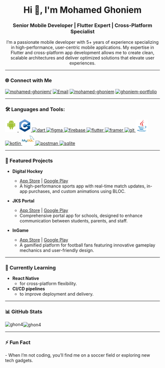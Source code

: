 <h1 align="center">Hi 👋, I'm Mohamed Ghoniem</h1>
<h3 align="center">Senior Mobile Developer | Flutter Expert | Cross-Platform Specialist</h3>
<p align="center">I’m a passionate mobile developer with 5+ years of experience specializing in high-performance, user-centric mobile applications. My expertise in Flutter and cross-platform app development allows me to create clean, scalable architectures and deliver optimized solutions that elevate user experiences.</p>

---

<h3 align="left">🌐 Connect with Me</h3>
<p align="left">
  <a href="https://linkedin.com/in/mohamed-ghoniem/" target="blank"><img align="center" src="https://raw.githubusercontent.com/rahuldkjain/github-profile-readme-generator/master/src/images/icons/Social/linked-in-alt.svg" alt="mohamed-ghoniem/" height="30" width="40" /></a>
    <a href="mailto:mohamed.maher.ghoniem@gmail.com" target="blank"><img align="center" src="https://www.vectorlogo.zone/logos/gmail/gmail-icon.svg" alt="Email" height="30" width="40" /></a>
  <a href="https://stackoverflow.com/users/mohamed-ghoniem" target="blank"><img align="center" src="https://raw.githubusercontent.com/rahuldkjain/github-profile-readme-generator/master/src/images/icons/Social/stack-overflow.svg" alt="mohamed-ghoniem" height="30" width="40" /></a>
  <a href="https://ghoniem.framer.website/" target="blank"><img align="center" src="https://www.vectorlogo.zone/logos/framer/framer-icon.svg" alt="ghoniem-portfolio" height="30" width="40" /></a>
</p>

---

<h3 align="left">🛠️ Languages and Tools:</h3>
<p align="left"> <a href="https://developer.android.com" target="_blank" rel="noreferrer"> <img src="https://raw.githubusercontent.com/devicons/devicon/master/icons/android/android-original-wordmark.svg" alt="android" width="40" height="40"/> </a> <a href="https://www.w3schools.com/cpp/" target="_blank" rel="noreferrer"> <img src="https://raw.githubusercontent.com/devicons/devicon/master/icons/cplusplus/cplusplus-original.svg" alt="cplusplus" width="40" height="40"/> </a> <a href="https://dart.dev" target="_blank" rel="noreferrer"> <img src="https://www.vectorlogo.zone/logos/dartlang/dartlang-icon.svg" alt="dart" width="40" height="40"/> </a> <a href="https://www.figma.com/" target="_blank" rel="noreferrer"> <img src="https://www.vectorlogo.zone/logos/figma/figma-icon.svg" alt="figma" width="40" height="40"/> </a> <a href="https://firebase.google.com/" target="_blank" rel="noreferrer"> <img src="https://www.vectorlogo.zone/logos/firebase/firebase-icon.svg" alt="firebase" width="40" height="40"/> </a> <a href="https://flutter.dev" target="_blank" rel="noreferrer"> <img src="https://www.vectorlogo.zone/logos/flutterio/flutterio-icon.svg" alt="flutter" width="40" height="40"/> </a> <a href="https://www.framer.com/" target="_blank" rel="noreferrer"> <img src="https://www.vectorlogo.zone/logos/framer/framer-icon.svg" alt="framer" width="40" height="40"/> </a> <a href="https://git-scm.com/" target="_blank" rel="noreferrer"> <img src="https://www.vectorlogo.zone/logos/git-scm/git-scm-icon.svg" alt="git" width="40" height="40"/> </a> <a href="https://www.java.com" target="_blank" rel="noreferrer"> <img src="https://raw.githubusercontent.com/devicons/devicon/master/icons/java/java-original.svg" alt="java" width="40" height="40"/> </a> <a href="https://kotlinlang.org" target="_blank" rel="noreferrer"> <img src="https://www.vectorlogo.zone/logos/kotlinlang/kotlinlang-icon.svg" alt="kotlin" width="40" height="40"/> </a> <a href="https://www.mysql.com/" target="_blank" rel="noreferrer"> <img src="https://raw.githubusercontent.com/devicons/devicon/master/icons/mysql/mysql-original-wordmark.svg" alt="mysql" width="40" height="40"/> </a> <a href="https://postman.com" target="_blank" rel="noreferrer"> <img src="https://www.vectorlogo.zone/logos/getpostman/getpostman-icon.svg" alt="postman" width="40" height="40"/> </a> <a href="https://www.sqlite.org/" target="_blank" rel="noreferrer"> <img src="https://www.vectorlogo.zone/logos/sqlite/sqlite-icon.svg" alt="sqlite" width="40" height="40"/> </a> </p>

---

### 📱 Featured Projects

- **Digital Hockey**  
  - [App Store](https://apps.apple.com/us/app/digital-hockey/id6463205087) | [Google Play](https://play.google.com/store/apps/details?id=com.sdh.app&pli=1)  
  - A high-performance sports app with real-time match updates, in-app purchases, and custom animations using BLOC.

- **JKS Portal**  
  - [App Store](https://apps.apple.com/sa/app/jks-portal/id6472702844) | [Google Play](https://play.google.com/store/apps/details?id=com.jkschool.jksPortal&pcampaignid=web_share)  
  - Comprehensive portal app for schools, designed to enhance communication between students, parents, and staff.

- **InGame**  
  - [App Store](https://apps.apple.com/eg/app/ingame-sports/id1603861494) | [Google Play](https://play.google.com/store/apps/details?id=com.in_game.app)  
  - A gamified platform for football fans featuring innovative gameplay mechanics and user-friendly design.

---

<h3 align="left">🎯 Currently Learning</h3>

- **React Native**
  - for cross-platform flexibility.
- **CI/CD pipelines**
  - to improve deployment and delivery.

---

<h3 align="left">📊 GitHub Stats</h3>
<p><img align="left" src="https://github-readme-stats.vercel.app/api/top-langs?username=ghon4&show_icons=true&locale=en&layout=compact" alt="ghon4" /></p> 
<p><img align="center" src="https://github-readme-streak-stats.herokuapp.com/?user=ghon4&" alt="ghon4" /></p>

---

<h3 align="left">⚡ Fun Fact</h3>
- When I’m not coding, you’ll find me on a soccer field or exploring new tech gadgets.
